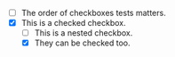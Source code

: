 - [ ] The order of checkboxes tests matters.
- [X] This is a checked checkbox.
	- [ ] This is a nested checkbox.
	- [X] They can be checked too. 
